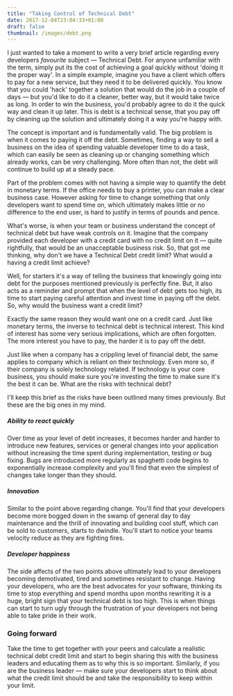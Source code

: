 ```yaml
---
title: "Taking Control of Technical Debt"
date: 2017-12-04T23:04:33+01:00
draft: false
thumbnail: /images/debt.png
---
```


I just wanted to take a moment to write a very brief article regarding every developers *favourite* subject — Technical Debt. For anyone unfamiliar with the term, simply put its the cost of achieving a goal quickly without 'doing it the proper way'. In a simple example, imagine you have a client which offers to pay for a new service, but they need it to be delivered quickly. You know that you could 'hack' together a solution that would do the job in a couple of days — but you'd like to do it a cleaner, better way, but it would take twice as long. In order to win the business, you'd probably agree to do it the quick way and clean it up later. This is debt is a technical sense, that you pay off by cleaning up the solution and ultimately doing it a way you're happy with.

The concept is important and is fundamentally valid. The big problem is when it comes to paying it off the debt. Sometimes, finding a way to sell a business on the idea of spending valuable developer time to do a task, which can easily be seen as cleaning up or changing something which already works, can be very challenging. More often than not, the debt will continue to build up at a steady pace.

Part of the problem comes with not having a simple way to quantify the debt in monetary terms. If the office needs to buy a printer, you can make a clear business case. However asking for time to change something that only developers want to spend time on, which ultimately makes little or no difference to the end user, is hard to justify in terms of pounds and pence.

What's worse, is when your team or business understand the concept of technical debt but have weak controls on it. Imagine that the company provided each developer with a credit card with no credit limit on it — quite rightfully, that would be an unacceptable business risk. So, that got me thinking, why don't we have a Technical Debt credit limit?
What would a having a credit limit achieve?

Well, for starters it's a way of telling the business that knowingly going into debt for the purposes mentioned previously is perfectly fine. But, it also acts as a reminder and prompt that when the level of debt gets too high, its time to start paying careful attention and invest time in paying off the debt.
So, why would the business want a credit limit?

Exactly the same reason they would want one on a credit card. Just like monetary terms, the inverse to technical debt is technical interest. This kind of interest has some very serious implications, which are often forgotten. The more interest you have to pay, the harder it is to pay off the debt.

Just like when a company has a crippling level of financial debt, the same applies to company which is reliant on their technology. Even more so, if their company is solely technology related. If technology is your core business, you should make sure you're investing the time to make sure it's the best it can be.
What are the risks with technical debt?

I'll keep this brief as the risks have been outlined many times previously. But these are the big ones in my mind.

##### Ability to react quickly
Over time as your level of debt increases, it becomes harder and harder to introduce new features, services or general changes into your application without increasing the time spent during implementation, testing or bug fixing. Bugs are introduced more regularly as spaghetti code begins to exponentially increase complexity and you'll find that even the simplest of changes take longer than they should.

##### Innovation
Similar to the point above regarding change. You'll find that your developers become more bogged down in the swamp of general day to day maintenance and the thrill of innovating and building cool stuff, which can be sold to customers, starts to dwindle. You'll start to notice your teams velocity reduce as they are fighting fires.

##### Developer happiness
The side affects of the two points above ultimately lead to your developers becoming demotivated, tired and sometimes resistant to change. Having your developers, who are the best advocates for your software, thinking its time to stop everything and spend months upon months rewriting it is a huge, bright sign that your technical debt is too high. This is when things can start to turn ugly through the frustration of your developers not being able to take pride in their work.

### Going forward
Take the time to get together with your peers and calculate a realistic technical debt credit limit and start to begin sharing this with the business leaders and educating them as to why this is so important. Similarly, if you are the business leader — make sure your developers start to think about what the credit limit should be and take the responsibility to keep within your limit.